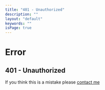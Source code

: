 ```yaml
---
title: "401 - Unauthorized"
description: ""
layout: "default"
keywords: ""
isPage: true
---
```

# Error
## 401 - Unauthorized
If you think this is a mistake please [contact me](mailto:greg@gregnk.com)